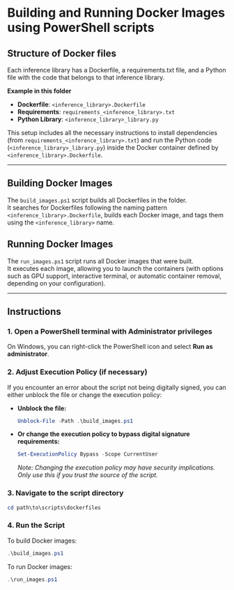 # Building and Running Docker Images using PowerShell scripts

## Structure of Docker files

Each inference library has a Dockerfile, a requirements.txt file, and a Python file with the code that belongs to that inference library.

**Example in this folder**  
- **Dockerfile**: `<inference_library>.Dockerfile`  
- **Requirements**: `requirements_<inference_library>.txt`  
- **Python Library**: `<inference_library>_library.py`  

This setup includes all the necessary instructions to install dependencies (from `requirements_<inference_library>.txt`) and run the Python code (`<inference_library>_library.py`) inside the Docker container defined by `<inference_library>.Dockerfile`.

---

## Building Docker Images

The `build_images.ps1` script builds all Dockerfiles in the folder.  
It searches for Dockerfiles following the naming pattern `<inference_library>.Dockerfile`, builds each Docker image, and tags them using the `<inference_library>` name.

## Running Docker Images

The `run_images.ps1` script runs all Docker images that were built.  
It executes each image, allowing you to launch the containers (with options such as GPU support, interactive terminal, or automatic container removal, depending on your configuration).

---

## Instructions

### 1. Open a PowerShell terminal with Administrator privileges

On Windows, you can right-click the PowerShell icon and select **Run as administrator**.

### 2. Adjust Execution Policy (if necessary)

If you encounter an error about the script not being digitally signed, you can either unblock the file or change the execution policy:

- **Unblock the file:**
  ```powershell
  Unblock-File -Path .\build_images.ps1
  ```
- **Or change the execution policy to bypass digital signature requirements:**
  ```powershell
  Set-ExecutionPolicy Bypass -Scope CurrentUser
  ```
  *Note: Changing the execution policy may have security implications. Only use this if you trust the source of the script.*

### 3. Navigate to the script directory

```powershell
cd path\to\scripts\dockerfiles
```

### 4. Run the Script

To build Docker images:
```powershell
.\build_images.ps1
```

To run Docker images:
```powershell
.\run_images.ps1
```
